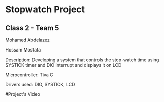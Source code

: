 # Stopwatch Project 

## Class 2 - Team 5

Mohamed Abdelazez

Hossam Mostafa

Description: Developing a system that controls the stop-watch time using SYSTICK timer and DIO interrupt and displays it on LCD

Microcontroller: Tiva C

Drivers used: DIO, SYSTICK, LCD

#Project's Video
